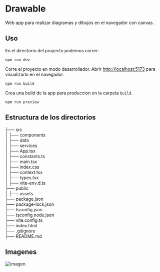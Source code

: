 # Drawable

Web app para realizar diagramas y dibujos en el navegador con canvas.

## Uso

En el directorio del proyecto podemos correr:

    npm run dev

Corre el proyecto en modo desarrollador.
Abrir [http://localhost:5173](http://localhost:5173) para visualizarlo en el navegador.

    npm run build

Crea una build de la app para produccion en la carpeta `build`.

    npm run preview

## Estructura de los directorios

├── src\
│   ├── components\
│   ├── data\
│   ├── services\
│   ├── App.tsx\
│   ├── constants.ts\
│   ├── main.tsx\
│   ├── index.css\
│   ├── context.tsx\
│   ├── types.tsx\
│   ├── vite-env.d.ts\
├── public\
│   ├── assets\
├── package.json\
├── package-lock.json\
├── tsconfig.json\
├── tsconfig.node.json\
├── vite.config.ts\
├── index.html\
├── .gitignore\
├── README.md

## Imagenes

![imagen](https://github.com/felipendelicia/drawable/assets/84806140/3bc5bb43-bf63-4d9c-badf-11d95b0e1c23)
